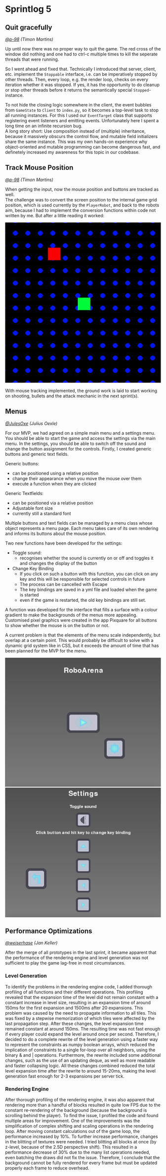 # Sprintlog 5

## Quit gracefully

_[@p-98](https://github.com/uni-tj/robo-arena/commits?author=p-98) (Timon Martins)_

Up until now there was no proper way to quit the game. The red cross of the window did nothing and one had to ctrl-c multiple times to kill the seperate threads that were running.

So I went ahead and fixed that. Technically I introduced that server, client, etc. implement the `Stoppable` interface, i.e. can be imperatively stopped by other threads.
Then, every loop, e.g. the render loop, checks on every iteration whether it was stopped. If yes, it has the opportunity to do cleanup or stop other threads before it returns the semantically special `Stopped`-instance.

To not hide the closing logic somewhere in the client, the event bubbles from `GameState` to `Client` to `index.py`, so it becomes a top-level task to stop all running instances.
For this I used our `EventTarget` class that supports registering event listeners and emitting events. Unfortunately here I spent a long time on an infinite recursion bug.  
A long story short: Use composition instead of (multiple) inheritance, because it massively obscurs the control flow, and mutable field initializers share the same instance.
This was my own hands-on experience why object-oriented and mutable programming can become dangerous fast, and definetely increased my awareness for this topic in our codebase.

## Track Mouse Position

_[@p-98](https://github.com/uni-tj/robo-arena/commits?author=p-98) (Timon Martins)_

When getting the input, now the mouse position and buttons are tracked as well.  
The challenge was to convert the screen position to the internal game grid position, which is used currently by the `PlayerRobot`, and back to the robots aim, because I had to implement the conversion functions within code not written by me. But after a little reading it worked:

![The circle following the mouse](./sprintlog-5/mouse-tracking.gif)

With mouse tracking implemented, the ground work is laid to start working on shooting, bullets and the attack mechanic in the next sprint(s).

## Menus

_[@JulesOxe](https://github.com/uni-tj/robo-arena/commits?author=JulesOxe) (Julius Oexle)_

For our MVP, we had agreed on a simple main menu and a settings menu. You should be able to start the game and access the settings via the main menu. In the settings, you should be able to switch off the sound and change the button assignment for the controls.
Firstly, I created generic buttons and generic text fields.

Generic buttons:

- can be positioned using a relative position
- change their appearance when you move the mouse over them
- execute a function when they are clicked

Generic Textfields:

- can be positioned via a relative position
- Adjustable font size
- currently still a standard font

Multiple buttons and text fields can be managed by a menu class whose object represents a menu page. Each menu takes care of its own rendering and informs its buttons about the mouse position.

Two new functions have been developed for the settings:

- Toggle sound:
  - recognises whether the sound is currently on or off and toggles it and changes the display of the button
- Change Key Binding
  - If you click on such a button with this function, you can click on any key and this will be responsible for selected controls in future
  - The process can be cancelled with Escape
  - The key bindings are saved in a yml file and loaded when the game is started
  - even if the game is restarted, the old key bindings are still set.

A function was developed for the interface that fills a surface with a colour gradient to make the backgrounds of the menus more appealing. Customised pixel graphics were created in the app Pixquare for all buttons to show whether the mouse is on the button or not.

A current problem is that the elements of the menu scale independently, but overlap at a certain point. This would probably be difficult to solve with a dynamic grid system like in CSS, but it exceeds the amount of time that has been planned for the MVP for the menu.

![Main menu](./sprintlog-5/main-menu.png)
![Settings menu](./sprintlog-5/settings-menu.png)

## Performance Optimizations

_[@weiserhase](https://github.com/uni-tj/robo-arena/commits?author=weiserhase) (Jan Keller)_

After the merge of all prototypes in the last sprint, it became apparent that the performance of the rendering engine and level generation was not sufficient to play the game lag-free in most circumstances.

### Level Generation

To identify the problems in the rendering engine code, I added thorough profiling of all functions and their different operations. This profiling revealed that the expansion time of the level did not remain constant with a constant increase in level size, resulting in an expansion time of around 150ms for the first expansion and 1500ms after 20 expansions. This problem was caused by the need to propagate information to all tiles. This was fixed by a stepwise memorization of which tiles were affected by the last propagation step. After these changes, the level expansion time remained constant at around 150ms.
The resulting time was not fast enough if every player could expand the level around once per second. Therefore, I decided to do a complete rewrite of the level generation using a faster way to represent the constraints as numpy boolean arrays, which reduced the implication of constraints to a single for-loop over all neighbors, using the binary & and | operations. Furthermore, the rewrite included some additional changes, such as the use of an updating deque, as well as more readable and faster collapsing logic. All these changes combined reduced the total level expansion time after the rewrite to around 15-20ms, making the level generation fast enough for 2-3 expansions per server tick.

### Rendering Engine

After thorough profiling of the rendering engine, it was also apparent that rendering more than a handful of blocks resulted in quite low FPS due to the constant re-rendering of the background (because the background is scrolling behind the player). To find the issue, I profiled the code and found multiple areas for improvement. One of the improvements was the simplification of complex shifting and scaling operations in the rendering loop. After moving constant calculations out of the game loop, the performance increased by 10%.
To further increase performance, changes in the blitting of textures were needed. I tried blitting all blocks at once (by z-level, because of the 2.5D perspective shift). This resulted in a performance decrease of 30% due to the many list operations needed, even batching the draws did not fix the issue. Therefore, I conclude that the background cannot be fully rendered for every frame but must be updated properly each frame to reduce overhead.
